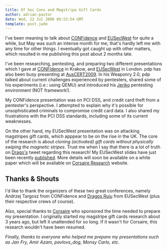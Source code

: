 ```yaml
---
title: Of Sec Cons and Magstripe Gift Cards
author: adrian-pastor
date: Wed, 22 Jul 2009 09:53:54 GMT
template: post.jade
---
```


I've been meaning to talk about [CONFidence](http://2009.confidence.org.pl/lang-pref/en/) and [EUSecWest](http://eusecwest.com/) for quite a while, but May was such an intense month for me, that's hardly left me with any time for other things. I eventually got caught up with other matters, which resulted in me publishing this post about 2 months late.

I've been researching, pentesting, and preparing two different presentations which I gave at [CONFidence](http://2009.confidence.org.pl/prelegenci/adrian-pastor) in Krakow, and [EUSecWest](http://eusecwest.com/agenda.html) in London. pdp has also been busy presenting at [AusCERT2009](http://conference.auscert.org.au/conf2009/presenter.php?presenter_id=P_P). In his Weaponry 2.0, pdp talked about current challenges experienced by pentesters, shared some of his experiments (i.e.: using QEMU) and introduced his [Jeriko](/blog/jeriko-group-and-source-code-repository/) pentesting environment (NOT framework!).

My CONFidence presentation was on PCI DSS, and credit card theft from a pentester's perspective. I attempted to explain why it's possible for unsophisticated criminals to compromise credit card data. I also shared my frustrations with the PCI DSS standards, including some of its current weaknesses.

On the other hand, my EUSecWest presentation was on attacking magstripes gift cards, which apppear to be on the rise in the UK. The core of the research is about _cloning (activated) gift cards without physically swiping the magnetic stripes._ Trust me when I say that there is a lot of truth on [Drago's](http://twitter.com/dragosr/status/1949951235) tweet regarding this research! My EUSecWest slides have just been recently [published](http://research.corsaire.com/presentations/). More details will soon be available on a white paper which will be available on [Corsaire Research](http://research.corsaire.com/) website.

## Thanks & Shouts

I'd like to thank the organizers of these two great conferences, namely Andrzej Targosz from CONFidence and [Dragos Ruiu](http://twitter.com/dragosr) from EUSecWest (plus their respective crews of course).

Also, special thanks to [Corsaire](http://www.corsaire.com/) who sponsored the time needed to prepare my presentation. I originally started my magstripe gift cards research about 3 years ago, but left it unattended for so long. If it wasn't for Corsaire, this research wouldn't have been resumed.

_Finally, thanks to everyone who helped me prepare my presentations such as Jan Fry, Amir Azam, pavlovs_dog, Monsy Carlo, etc._
